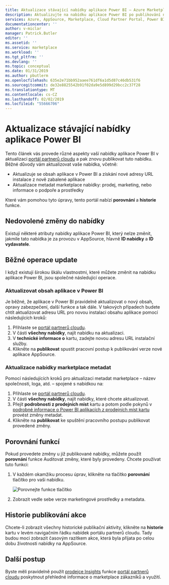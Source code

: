 ```yaml
---
title: Aktualizace stávající nabídky aplikace Power BI – Azure Marketplace | Dokumentace Microsoftu
description: Aktualizujte na nabídku aplikace Power BI po publikování na webu Microsoft Marketplace AppSource.
services: Azure, AppSource, Marketplace, Cloud Partner Portal, Power BI
documentationcenter: ''
author: v-miclar
manager: Patrick.Butler
editor: ''
ms.assetid: ''
ms.service: marketplace
ms.workload: ''
ms.tgt_pltfrm: ''
ms.devlang: ''
ms.topic: conceptual
ms.date: 01/31/2019
ms.author: pbutlerm
ms.openlocfilehash: 635e2e71bb952aaee761df6a1d5d87c46db531f6
ms.sourcegitcommit: de32e8825542b91f02da9e5d899d29bcc2c37f28
ms.translationtype: MT
ms.contentlocale: cs-CZ
ms.lasthandoff: 02/02/2019
ms.locfileid: "55666706"
---
```

# <a name="update-an-existing-power-bi-app-offer"></a>Aktualizace stávající nabídky aplikace Power BI

Tento článek vás provede různé aspekty vaší nabídky aplikace Power BI v aktualizaci [portál partnerů cloudu](https://cloudpartner.azure.com/) a pak znovu publikovat tuto nabídku.  Běžné důvody vám aktualizovat vaše nabídka, včetně:

- Aktualizuje se obsah aplikace v Power BI a získání nové adresy URL instalace z nově zabalené aplikace
- Aktualizace metadat marketplace nabídky: prodej, marketing, nebo informace o podpoře a prostředky
 
Které vám pomohou tyto úpravy, tento portál nabízí **porovnání** a **historie** funkce.


## <a name="unpermitted-changes-to-offer"></a>Nedovolené změny do nabídky

Existují některé atributy nabídky aplikace Power BI, který nelze změnit, jakmile tato nabídka je za provozu v AppSource, hlavně **ID nabídky** a **ID vydavatele**.


## <a name="common-update-operations"></a>Běžné operace update

I když existují širokou škálu vlastnostmi, které můžete změnit na nabídku aplikace Power BI, jsou společné následující operace.


### <a name="update-app-content-in-power-bi"></a>Aktualizovat obsah aplikace v Power BI

Je běžné, že aplikace v Power BI pravidelně aktualizovat o nový obsah, opravy zabezpečení, další funkce a tak dále. V takových případech budete chtít aktualizovat adresu URL pro novou instalaci obsahu aplikace pomocí následujících kroků:

1.  Přihlaste se [portál partnerů cloudu](https://cloudpartner.azure.com/).
2.  V části **všechny nabídky**, najít nabídku na aktualizaci.
3.  V **technické informace o** kartu, zadejte novou adresu URL instalační služby.
4.  Klikněte na **publikovat** spustit pracovní postup k publikování verze nové aplikace AppSource.


### <a name="update-offer-marketplace-metadata"></a>Aktualizace nabídky marketplace metadat

Pomocí následujících kroků pro aktualizaci metadat marketplace – název společnosti, loga, atd. – spojené s nabídkou na:

1.  Přihlaste se [portál partnerů cloudu](https://cloudpartner.azure.com/).
2.  V části **všechny nabídky**, najít nabídky, které chcete aktualizovat.
3.  Přejít **podrobnosti z prodejních míst** kartu a potom podle pokynů v [podrobné informace o Power BI aplikacích z prodejních míst kartu](./cpp-storefront-details-tab.md) provést změny metadat.
4.  Klikněte na **publikovat** ke spuštění pracovního postupu publikovat provedené změny.


## <a name="compare-feature"></a>Porovnání funkcí

Pokud provedete změny u již publikované nabídky, můžete použít **porovnání** funkce Auditovat změny, které byly provedeny. Chcete používat tuto funkci:

1.  V každém okamžiku procesu úprav, klikněte na tlačítko **porovnání** tlačítko pro vaši nabídku.

    ![Porovnejte funkce tlačítko](./media/compare-feature-button.png)

2.  Zobrazit vedle sebe verze marketingové prostředky a metadata.


## <a name="history-of-publishing-actions"></a>Historie publikování akce

Chcete-li zobrazit všechny historické publikační aktivity, klikněte na **historie** kartu v levém navigačním řádku nabídek portálu partnerů cloudu. Tady budou moci zobrazit časovým razítkem akce, která byla přijata po celou dobu životnosti nabídky na AppSource.


## <a name="next-steps"></a>Další postup

Byste měli pravidelně použít [prodejce Insights](../../cloud-partner-portal-orig/si-getting-started.md) funkce [portál partnerů cloudu](https://cloudpartner.azure.com/#insights) poskytnout přehledné informace o marketplace zákazníků a využití.  
